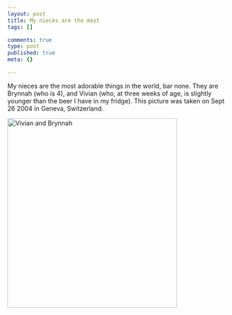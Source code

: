 ```yaml
--- 
layout: post
title: My nieces are the most
tags: []

comments: true
type: post
published: true
meta: {}

---
```

My nieces are the most adorable things in the world, bar none. They are Brynnah (who is 4), and Vivian (who, at three weeks of age, is slightly younger than the beer I have in my fridge). This picture was taken on Sept 26 2004 in Geneva, Switzerland.

  <img alt="Vivian and Brynnah" src="http://www.brethorsting.com/mt3/archives/images/Viv_Brynnahhelping200409-01.jpg" width="382" height="428" border="0" />
